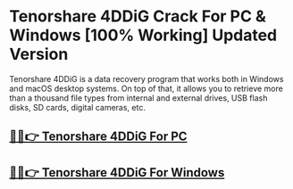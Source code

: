 # Tenorshare 4DDiG Crack For PC & Windows [100% Working] Updated Version


Tenorshare 4DDiG is a data recovery program that works both in Windows and macOS desktop systems. On top of that, it allows you to retrieve more than a thousand file types from internal and external drives, USB flash disks, SD cards, digital cameras, etc. 


## [🎉🚀👉 Tenorshare 4DDiG For PC](http://alipc.pro/dl)

## [🎉🚀👉 Tenorshare 4DDiG For Windows](http://alipc.pro/dl)
